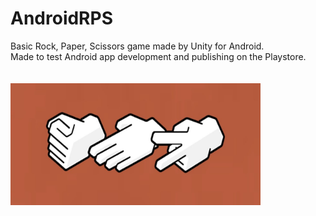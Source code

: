 # AndroidRPS
Basic Rock, Paper, Scissors game made by Unity for Android.  
Made to test Android app development and publishing on the Playstore.  
<br/><br/>
<img src="Playstore%20art/Feature-Image.jpg" width=400>
